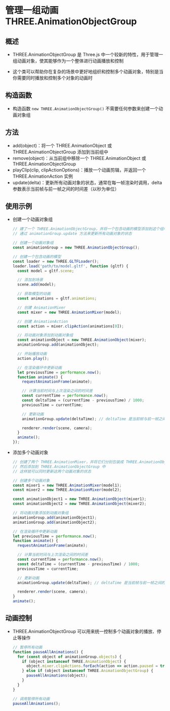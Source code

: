 # 管理一组动画 THREE.AnimationObjectGroup

## 概述

+ THREE.AnimationObjectGroup 是 Three.js 中一个较新的特性，用于管理一组动画对象，使其能够作为一个整体进行动画播放和控制

+ 这个类可以帮助你在复杂的场景中更好地组织和控制多个动画对象，特别是当你需要同时播放和控制多个对象的动画时

## 构造函数

+ 构造函数 `new THREE.AnimationObjectGroup()` 不需要任何参数来创建一个动画对象组

## 方法

+ add(object)：将一个 THREE.AnimationObject 或 THREE.AnimationObjectGroup 添加到当前组中
+ remove(object)：从当前组中移除一个 THREE.AnimationObject 或 THREE.AnimationObjectGroup
+ playClip(clip, clipActionOptions)：播放一个动画剪辑，并返回一个 THREE.AnimationAction 实例
+ update(delta)：更新所有动画对象的状态，通常在每一帧渲染时调用，delta 参数表示当前帧与前一帧之间的时间差（以秒为单位）

## 使用示例

+ 创建一个动画对象组

  ```js
  // 建了一个 THREE.AnimationObjectGroup，并将一个包含动画的模型添加到这个组中
  // 通过 animationGroup.update 方法来更新所有动画对象的状态

  // 创建一个动画对象组
  const animationGroup = new THREE.AnimationObjectGroup();

  // 创建一个包含动画的模型
  const loader = new THREE.GLTFLoader();
  loader.load('path/to/model.gltf', function (gltf) {
    const model = gltf.scene;

    // 添加到场景
    scene.add(model);

    // 获取模型的动画
    const animations = gltf.animations;

    // 创建 AnimationMixer
    const mixer = new THREE.AnimationMixer(model);

    // 创建 AnimationAction
    const action = mixer.clipAction(animations[0]);

    // 将动画对象添加到动画对象组
    const animationObject = new THREE.AnimationObject(mixer);
    animationGroup.add(animationObject);

    // 开始播放动画
    action.play();

    // 在渲染循环中更新动画
    let previousTime = performance.now();
    function animate() {
      requestAnimationFrame(animate);

      // 计算当前时间与上次渲染之间的时间差
      const currentTime = performance.now();
      const deltaTime = (currentTime - previousTime) / 1000;
      previousTime = currentTime;

      // 更新动画
      animationGroup.update(deltaTime); // deltaTime 是当前帧与前一帧之间的时间差

      renderer.render(scene, camera);
    }
    animate();
  });
  ```

+ 添加多个动画对象

  ```js
  // 创建了两个 THREE.AnimationMixer，并将它们分别包装成 THREE.AnimationObject
  // 然后添加到 THREE.AnimationObjectGroup 中
  // 这样就可以同时更新这两个动画对象的状态

  // 创建多个动画对象
  const mixer1 = new THREE.AnimationMixer(model1);
  const mixer2 = new THREE.AnimationMixer(model2);

  const animationObject1 = new THREE.AnimationObject(mixer1);
  const animationObject2 = new THREE.AnimationObject(mixer2);

  // 将动画对象添加到动画对象组
  animationGroup.add(animationObject1);
  animationGroup.add(animationObject2);

  // 在渲染循环中更新动画
  let previousTime = performance.now();
  function animate() {
    requestAnimationFrame(animate);

    // 计算当前时间与上次渲染之间的时间差
    const currentTime = performance.now();
    const deltaTime = (currentTime - previousTime) / 1000;
    previousTime = currentTime;

    // 更新动画
    animationGroup.update(deltaTime); // deltaTime 是当前帧与前一帧之间的时间差

    renderer.render(scene, camera);
  }
  animate();
  ```

## 动画控制

+ THREE.AnimationObjectGroup 可以用来统一控制多个动画对象的播放、停止等操作

  ```js
  // 暂停所有动画
  function pauseAllAnimations() {
    for (const object of animationGroup.objects) {
      if (object instanceof THREE.AnimationObject) {
        object.mixer.clipActions.forEach(action => action.paused = true);
      } else if (object instanceof THREE.AnimationObjectGroup) {
        pauseAllAnimations(object);
      }
    }
  }

  // 调用暂停所有动画
  pauseAllAnimations();
  ```
